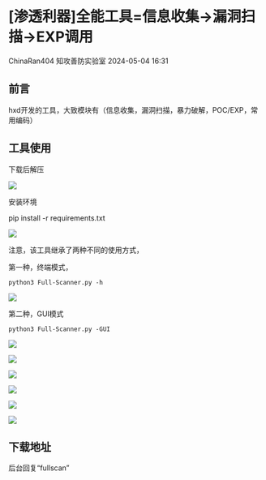 #  [渗透利器]全能工具=信息收集->漏洞扫描->EXP调用   
ChinaRan404  知攻善防实验室   2024-05-04 16:31  
  
## 前言  
  
hxd开发的工具，大致模块有（信息收集，漏洞扫描，暴力破解，POC/EXP，常用编码）  
## 工具使用  
  
下载后解压  
  
![](https://mmbiz.qpic.cn/mmbiz_png/H7ec9FOh7vqDLq6Vp3Njgm9pxV0wBfdVVADA4TmpD3tpbplZVh98VdQbibK9dqia3VWVoYNcwicYVLibt7vavBCukw/640?wx_fmt=png&from=appmsg "")  
  
安装环境  
  
pip install -r requirements.txt  
  
![](https://mmbiz.qpic.cn/mmbiz_png/H7ec9FOh7vqDLq6Vp3Njgm9pxV0wBfdVVcyWqT5ynmRWibIdMMRafdrPhEuuMV29hfiaayZmwkfCnibcWibJklMk0w/640?wx_fmt=png&from=appmsg "")  
  
注意，该工具继承了两种不同的使用方式，  
  
第一种，终端模式，  
```
python3 Full-Scanner.py -h
```  
  
![](https://mmbiz.qpic.cn/mmbiz_png/H7ec9FOh7vqDLq6Vp3Njgm9pxV0wBfdVK7eb8RRWEgNYGxVnvGSCs1UR2TovxAh5WE1DLlQUyOayUQR6t549Og/640?wx_fmt=png&from=appmsg "")  
  
第二种，GUI模式  
```
python3 Full-Scanner.py -GUI
```  
  
![](https://mmbiz.qpic.cn/mmbiz_png/H7ec9FOh7vqDLq6Vp3Njgm9pxV0wBfdVYBMB2qGw23qFMLc5E1QAJPVETD3nic15QZB49JG9XreFmMd6KkibAfvA/640?wx_fmt=png&from=appmsg "")  
  
![](https://mmbiz.qpic.cn/mmbiz_png/H7ec9FOh7vqDLq6Vp3Njgm9pxV0wBfdV2qyibVUnjb8qDndtwcmW4rhZU8N6XPbz7rErYLNJIAX96n8gBKJpwQQ/640?wx_fmt=png&from=appmsg "")  
  
![](https://mmbiz.qpic.cn/mmbiz_png/H7ec9FOh7vqDLq6Vp3Njgm9pxV0wBfdVXTsEjWLLKzgZK9WGC1N2KMvLKMV7VBUlSnzOHia15dtCibxuXIYnFhxA/640?wx_fmt=png&from=appmsg "")  
  
![](https://mmbiz.qpic.cn/mmbiz_png/H7ec9FOh7vqDLq6Vp3Njgm9pxV0wBfdVvSEzOUBpAysdFWMRQfLcj6h5FxF5s5T9JWhbub50TO9acZwnr3LZicQ/640?wx_fmt=png&from=appmsg "")  
  
![](https://mmbiz.qpic.cn/mmbiz_png/H7ec9FOh7vqDLq6Vp3Njgm9pxV0wBfdVnOVqFu0NXGBDFxUXQ6LziaHTyQicGZYxVq4YvNBQmZZaDIic6Zic38T9cg/640?wx_fmt=png&from=appmsg "")  
  
![](https://mmbiz.qpic.cn/mmbiz_png/H7ec9FOh7vqDLq6Vp3Njgm9pxV0wBfdVP3shuIiaFMuRabWUlHPn5MSH2LPvzz0skAjm4v3XwoDuX7V5PZ4y06A/640?wx_fmt=png&from=appmsg "")  
  
## 下载地址  
  
后台回复“fullscan”  
  
  
  
